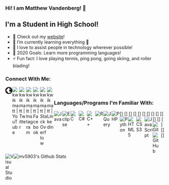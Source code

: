 ### Hi! I am Matthew Vandenberg! 👋

## I'm a Student in High School!
- 🔭 Check out my [website]!
- 🌱 I’m currently learning everything 🤣
- 👯 I love to assist people in technology wherever possible!
- 🥅 2020 Goals: Learn more programming languages!
- ⚡ Fun fact: I love playing tennis, ping pong, going skiing, and roller blading!

### Connect With Me:

[<img align="left" alt="kwikmatt.ddns.net" width="22px" src="https://raw.githubusercontent.com/iconic/open-iconic/master/svg/globe.svg" />][website]
[<img align="left" alt="kwikmatt | YouTube" width="22px" src="https://cdn.jsdelivr.net/npm/simple-icons@v3/icons/youtube.svg" />][youtube]
[<img align="left" alt="kwikmatt | Twitter" width="22px" src="https://cdn.jsdelivr.net/npm/simple-icons@v3/icons/twitter.svg" />][twitter]
[<img align="left" alt="kwikmatt | Instagram" width="22px" src="https://cdn.jsdelivr.net/npm/simple-icons@v3/icons/instagram.svg" />][instagram]
[<img align="left" alt="kwikmatt | Facebook" width="22px" src="https://cdn.jsdelivr.net/npm/simple-icons@v3/icons/facebook.svg" />][facebook]
[<img align="left" alt="kwikmatt | Stack Overflow" width="22px" src="https://cdn.jsdelivr.net/npm/simple-icons@v3/icons/stackoverflow.svg" />][stack]
[<img align="left" alt="kwikmatt | Linkedin" width="22px" src="https://cdn.jsdelivr.net/npm/simple-icons@v3/icons/linkedin.svg" />][linkedin]

<br />

### Languages/Programs I'm Familiar With:

[<img align="left" alt="Java" width="26px" src="https://cdn.jsdelivr.net/npm/simple-icons@v3/icons/java.svg?sanitize=true" />]
[<img align="left" alt="Eclipse" width="26px" src="https://cdn.jsdelivr.net/npm/simple-icons@v3/icons/eclipseide.svg?sanitize=true" />]
[<img align="left" alt="C" width="26px" src="https://cdn.jsdelivr.net/npm/simple-icons@v3/icons/c.svg?sanitize=true" />]
[<img align="left" alt="C#" width="26px" src="https://cdn.jsdelivr.net/npm/simple-icons@v3/icons/csharp.svg?sanitize=true" />]
[<img align="left" alt="C++" width="26px" src="https://cdn.jsdelivr.net/npm/simple-icons@v3/icons/cplusplus.svg?sanitize=true" />]
[<img align="left" alt="R" width="26px" src="https://cdn.jsdelivr.net/npm/simple-icons@v3/icons/r.svg?sanitize=true" />]
[<img align="left" alt="JQuery" width="26px" src="https://cdn.jsdelivr.net/npm/simple-icons@v3/icons/jquery.svg?sanitize=true" />]
[<img align="left" alt="PHP" width="26px" src="https://cdn.jsdelivr.net/npm/simple-icons@v3/icons/php.svg?sanitize=true" />]
[<img align="left" alt="Python" width="26px" src="https://cdn.jsdelivr.net/npm/simple-icons@v3/icons/python.svg?sanitize=true" />]
[<img align="left" alt="HTML5" width="26px" src="https://cdn.jsdelivr.net/npm/simple-icons@v3/icons/html5.svg?sanitize=true" />]
[<img align="left" alt="CSS3" width="26px" src="https://cdn.jsdelivr.net/npm/simple-icons@v3/icons/css3.svg?sanitize=true" />]
[<img align="left" alt="JavaScript" width="26px" src="https://cdn.jsdelivr.net/npm/simple-icons@v3/icons/javascript.svg?sanitize=true" />]
[<img align="left" alt="Git" width="26px" src="https://cdn.jsdelivr.net/npm/simple-icons@v3/icons/git.svg?sanitize=true" />]
[<img align="left" alt="GitHub" width="26px" src="https://cdn.jsdelivr.net/npm/simple-icons@v3/icons/github.svg?sanitize=true" />]
[<img align="left" alt="Visual Studio" width="26px" src="https://cdn.jsdelivr.net/npm/simple-icons@v3/icons/visualstudio.svg?sanitize=true" />]



<br />
<br />


<img align="left" alt="mv5903's Github Stats" src="https://github-readme-stats.codestackr.vercel.app/api?username=mv5903&show_icons=true&hide_border=true" />

[website]: http://mattvandenberg.com
[twitter]: https://twitter.com/kwikmatt
[youtube]: https://www.youtube.com/channel/UCpxpQXZCLXvVk5N9bZIvhBw?view_as=subscriber
[instagram]: https://instagram.com/kwikmatt
[facebook]: https://www.facebook.com/mv5903
[stack]: https://stackoverflow.com/users/11936557/matthew-vandenberg
[linkedin]: https://linkedin.com/in/matthew-vandenberg-2a9022172